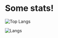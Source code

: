 # Some stats!
![Top Langs](https://github-readme-stats.vercel.app/api/top-langs/?username=anuraghazra&layout=compact&theme=radical)<br>

![Langs](https://github-readme-stats.vercel.app/api?username=antaww&show_icons=true&theme=radical&count_private=true)
